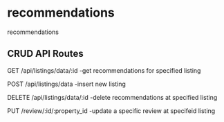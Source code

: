 # recommendations
recommendations

## CRUD  API Routes 

GET /api/listings/data/:id -get recommendations for specified listing

POST /api/listings/data -insert new listing

DELETE /api/listings/data/:id -delete recommendations at specified listing

PUT /review/:id/:property_id -update a specific review at specifeid listing